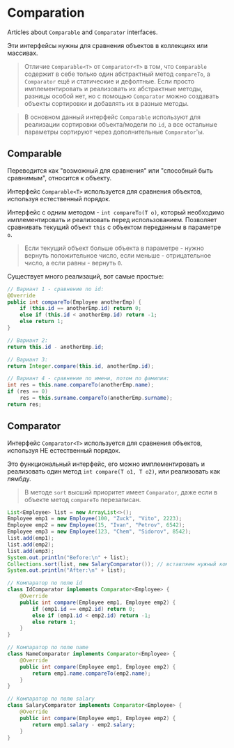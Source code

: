 # Comparation
Articles about `Comparable` and `Comparator` interfaces.

Эти интерфейсы нужны для сравнения объектов в коллекциях или массивах.

> Отличие `Comparable<T>` от `Comparator<T>` в том, что `Comparable` содержит в себе только один абстрактный метод `compareTo`,
> а `Comparator` ещё и статические и дефолтные. Если просто имплементировать и реализовать их абстрактные методы, разницы особой нет,
> но с помощью `Comparator` можно создавать объекты сортировки и добавлять их в разные методы.

> В основном данный интерфейс `Comparable` используют для реализации сортировки объекта/модели по `id`,
> а все остальные параметры сортируют через дополнительные `Comparator`'ы.



## Comparable
Переводится как "возможный для сравнения" или "способный быть сравнимым", относится к объекту.

Интерфейс `Comparable<T>` используется для сравнения объектов, используя естественный порядок.

Интерфейс с одним методом - `int compareTo(T o)`, который необходимо имплементировать и реализовать перед использованием.
Позволяет сравнивать текущий объект `this` с объектом переданным в параметре `o`.

> Если текущий объект больше объекта в параметре - нужно вернуть положительное число, если меньше - отрицательное число, а если равны - вернуть `0`.

Существует много реализаций, вот самые простые: 
```java
// Вариант 1 - сравнение по id:
@Override
public int compareTo(Employee anotherEmp) {
    if (this.id == anotherEmp.id) return 0;
    else if (this.id < anotherEmp.id) return -1;
    else return 1;
}
```
```java
// Вариант 2:
return this.id - anotherEmp.id;
```
```java
// Вариант 3:
return Integer.compare(this.id, anotherEmp.id);
```
```java
// Вариант 4 - сравнение по имени, потом по фамилии:
int res = this.name.compareTo(anotherEmp.name);
if (res == 0)
    res = this.surname.compareTo(anotherEmp.surname);
return res;
```


## Comparator
Интерфейс `Comparator<T>` используется для сравнения объектов, используя НЕ естественный порядок.

Это функциональный интерфейс, его можно имплементировать и реализовать один метод `int compare(T o1, T o2)`, или реализовать как лямбду.

> В методе `sort` высший приоритет имеет `Comparator`, даже если в объекте метод `compareTo` перезаписан.

```java
List<Employee> list = new ArrayList<>();
Employee emp1 = new Employee(100, "Zuck", "Vito", 2223);
Employee emp2 = new Employee(15, "Ivan", "Petrov", 6542);
Employee emp3 = new Employee(123, "Chem", "Sidorov", 8542);
list.add(emp1);
list.add(emp2);
list.add(emp3);
System.out.println("Before:\n" + list);
Collections.sort(list, new SalaryComparator()); // вставляем нужный компаратор 
System.out.println("After:\n" + list);
```
```java
// Компаратор по полю id
class IdComparator implements Comparator<Employee> {
    @Override
    public int compare(Employee emp1, Employee emp2) {
        if (emp1.id == emp2.id) return 0;
        else if (emp1.id < emp2.id) return -1;
        else return 1;
    }
}
```
```java
// Компаратор по полю name
class NameComparator implements Comparator<Employee> {
    @Override
    public int compare(Employee emp1, Employee emp2) {
        return emp1.name.compareTo(emp2.name);
    }
}
```
```java
// Компаратор по полю salary
class SalaryComparator implements Comparator<Employee> {
    @Override
    public int compare(Employee emp1, Employee emp2) {
        return emp1.salary - emp2.salary;
    }
}
```



